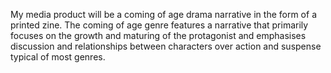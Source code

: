 My media product will be a coming of age drama narrative in the form of a printed zine. The coming of age genre features a narrative that primarily focuses on the growth and maturing of the protagonist and emphasises discussion and relationships between characters over action and suspense typical of most genres. 